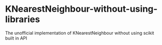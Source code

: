 # KNearestNeighbour-without-using-libraries
The unofficial implementation of KNearestNeighbour without using scikit built in API
